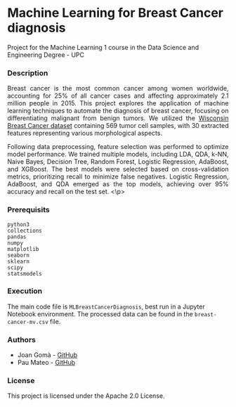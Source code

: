 # Machine Learning for Breast Cancer diagnosis
Project for the Machine Learning 1 course in the Data Science and Engineering Degree - UPC



### Description
<p align="justify">
Breast cancer is the most common cancer among women worldwide, accounting for 25% of all cancer cases and affecting approximately 2.1 million people in 2015. This project explores the application of machine learning techniques to automate the diagnosis of breast cancer, focusing on differentiating malignant from benign tumors. We utilized the <a href="httpsarchive.ics.uci.edudataset17breast+cancer+wisconsin+diagnostic">Wisconsin Breast Cancer dataset</a> containing 569 tumor cell samples, with 30 extracted features representing various morphological aspects.
</p>

<p align="justify">
Following data preprocessing, feature selection was performed to optimize model performance. We trained multiple models, including LDA, QDA, k-NN, Naive Bayes, Decision Tree, Random Forest, Logistic Regression, AdaBoost, and XGBoost. The best models were selected based on cross-validation metrics, prioritizing recall to minimize false negatives. Logistic Regression, AdaBoost, and QDA emerged as the top models, achieving over 95% accuracy and recall on the test set.
<\p>



### Prerequisits
```
python3
collections
pandas
numpy 
matplotlib
seaborn
sklearn
scipy
statsmodels
```

### Execution

The main code file is `MLBreastCancerDiagnosis`, best run in a Jupyter Notebook environment. The processed data can be found in the `breast-cancer-mv.csv` file. 

### Authors

- Joan Gomà - [GitHub](https://github.com/joangoma)
- Pau Mateo - [GitHub](https://github.com/PauMateo)

### License

This project is licensed under the Apache 2.0 License.
